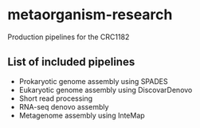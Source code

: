# metaorganism-research
Production pipelines for the CRC1182

## List of included pipelines

* Prokaryotic genome assembly using SPADES
* Eukaryotic genome assembly using DiscovarDenovo
* Short read processing
* RNA-seq denovo assembly
* Metagenome assembly using InteMap

